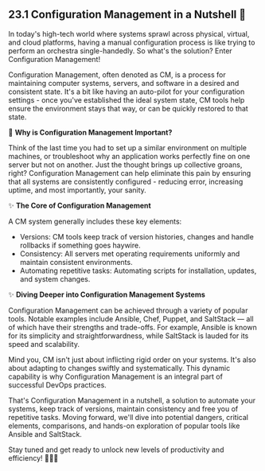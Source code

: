 ## 23.1 Configuration Management in a Nutshell 🌟

In today's high-tech world where systems sprawl across physical, virtual, and cloud platforms, having a manual configuration process is like trying to perform an orchestra single-handedly. So what's the solution? Enter Configuration Management!

Configuration Management, often denoted as CM, is a process for maintaining computer systems, servers, and software in a desired and consistent state. It's a bit like having an auto-pilot for your configuration settings - once you've established the ideal system state, CM tools help ensure the environment stays that way, or can be quickly restored to that state.

📖 **Why is Configuration Management Important?**

Think of the last time you had to set up a similar environment on multiple machines, or troubleshoot why an application works perfectly fine on one server but not on another. Just the thought brings up collective groans, right? Configuration Management can help eliminate this pain by ensuring that all systems are consistently configured - reducing error, increasing uptime, and most importantly, your sanity.

✨ **The Core of Configuration Management**

A CM system generally includes these key elements:
- Versions: CM tools keep track of version histories, changes and handle rollbacks if something goes haywire.
- Consistency: All servers met operating requirements uniformly and maintain consistent environments.
- Automating repetitive tasks: Automating scripts for installation, updates, and system changes.

✨ **Diving Deeper into Configuration Management Systems**

Configuration Management can be achieved through a variety of popular tools. Notable examples include Ansible, Chef, Puppet, and SaltStack — all of which have their strengths and trade-offs. For example, Ansible is known for its simplicity and straightforwardness, while SaltStack is lauded for its speed and scalability.

Mind you, CM isn't just about inflicting rigid order on your systems. It's also about adapting to changes swiftly and systematically. This dynamic capability is why Configuration Management is an integral part of successful DevOps practices.

That's Configuration Management in a nutshell, a solution to automate your systems, keep track of versions, maintain consistency and free you of repetitive tasks. Moving forward, we'll dive into potential dangers, critical elements, comparisons, and hands-on exploration of popular tools like Ansible and SaltStack.

Stay tuned and get ready to unlock new levels of productivity and efficiency! 🌟🔐🚀